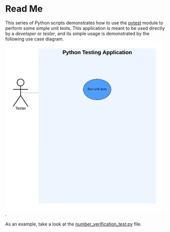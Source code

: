# Read Me

This series of Python scripts demonstrates how to use the [pytest](https://docs.pytest.org/en/stable/) module to perform some simple unit tests. This application is meant to be used directly by a *developer* or *tester*, and its simple usage is demonstrated by the following use case diagram.
![alt text](https://raw.githubusercontent.com/wildharpo/Testing_Documentation/refs/heads/main/Python%20Tester%20Use%20Case%20Diagram.jpeg "use case diagram image").

As an example, take a look at the [number_verification_test.py](IntegrationTests/number_verification_test.py) file.

